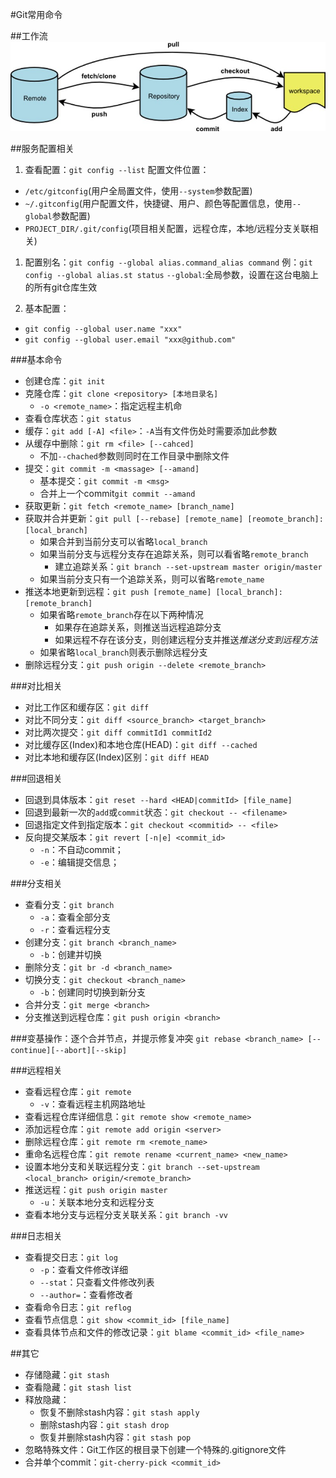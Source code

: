 #Git常用命令

##工作流
![流程](./good.jpg "流程")

##服务配置相关
1. 查看配置：`git config --list`
配置文件位置：
+ `/etc/gitconfig`(用户全局置文件，使用`--system`参数配置)
+ `~/.gitconfig`(用户配置文件，快捷键、用户、颜色等配置信息，使用`--global`参数配置)
+ `PROJECT_DIR/.git/config`(项目相关配置，远程仓库，本地/远程分支关联相关)
	
1. 配置别名：`git config --global alias.command_alias command`
例：`git config --global alias.st status`
`--global`:全局参数，设置在这台电脑上的所有git仓库生效

3. 基本配置：
+ `git config --global user.name "xxx"`
+ `git config --global user.email "xxx@github.com"`


###基本命令
- 创建仓库：`git init`
- 克隆仓库：`git clone <repository> [本地目录名]`
	+ `-o <remote_name>`：指定远程主机命
- 查看仓库状态：`git status`
- 缓存：`git add [-A] <file>`：`-A`当有文件伤处时需要添加此参数
- 从缓存中删除：`git rm <file> [--cahced]`
	+ 不加`--chached`参数则同时在工作目录中删除文件
- 提交：`git commit -m <massage> [--amand]`
	+ 基本提交：`git commit -m <msg>`
	+ 合并上一个commit`git commit --amand`
- 获取更新：`git fetch <remote_name> [branch_name]`
- 获取并合并更新：`git pull [--rebase] [remote_name] [reomote_branch]:[local_branch]`
	+ 如果合并到当前分支可以省略`local_branch`
	+ 如果当前分支与远程分支存在追踪关系，则可以看省略`remote_branch`
		* 建立追踪关系：`git branch --set-upstream master origin/master`
	+ 如果当前分支只有一个追踪关系，则可以省略`remote_name`
- 推送本地更新到远程：`git push [remote_name] [local_branch]:[remote_branch]`
	+ 如果省略`remote_branch`存在以下两种情况
		* 如果存在追踪关系，则推送当远程追踪分支
		* 如果远程不存在该分支，则创建远程分支并推送*推送分支到远程方法*
	+ 如果省略`local_branch`则表示删除远程分支
- 删除远程分支：`git push origin --delete <remote_branch>`


###对比相关
- 对比工作区和缓存区：`git diff`
- 对比不同分支：`git diff <source_branch> <target_branch>`
- 对比两次提交：`git diff commitId1 commitId2`
- 对比缓存区(Index)和本地仓库(HEAD)：`git diff --cached`
- 对比本地和缓存区(Index)区别：`git diff HEAD`

###回退相关
- 回退到具体版本：`git reset --hard <HEAD|commitId> [file_name]`
- 回退到最新一次的`add`或`commit`状态：`git checkout -- <filename>`
- 回退指定文件到指定版本：`git checkout <commitid> -- <file>`
- 反向提交某版本：`git revert [-n|e] <commit_id>`
	+ `-n`：不自动commit；
	+ `-e`：编辑提交信息；


###分支相关
- 查看分支：`git branch`
	+ `-a`：查看全部分支
	+ `-r`：查看远程分支
- 创建分支：`git branch <branch_name>`
	+ `-b`：创建并切换
- 删除分支：`git br -d <branch_name>`
- 切换分支：`git checkout <branch_name>`
	+ `-b`：创建同时切换到新分支
- 合并分支：`git merge <branch>`
- 分支推送到远程仓库：`git push origin <branch>`

###变基操作：逐个合并节点，并提示修复冲突
`git rebase <branch_name> [--continue][--abort][--skip]`

###远程相关
- 查看远程仓库：`git remote`
	+ `-v`：查看远程主机网路地址
- 查看远程仓库详细信息：`git remote show <remote_name>`
- 添加远程仓库：`git remote add origin <server>`
- 删除远程仓库：`git remote rm <remote_name>`
- 重命名远程仓库：`git remote rename <current_name> <new_name>`
- 设置本地分支和关联远程分支：`git branch --set-upstream <local_branch> origin/<remote_branch>`
- 推送远程：`git push origin master`
	+ `-u`：关联本地分支和远程分支
- 查看本地分支与远程分支关联关系：`git branch -vv`

###日志相关
- 查看提交日志：`git log`
	+ `-p`：查看文件修改详细
	+ `--stat`：只查看文件修改列表
	+ `--author=`：查看修改者
- 查看命令日志：`git reflog`
- 查看节点信息：`git show <commit_id> [file_name]`
- 查看具体节点和文件的修改记录：`git blame <commit_id> <file_name>`


##其它
- 存储隐藏：`git stash`
- 查看隐藏：`git stash list`
- 释放隐藏：
	+ 恢复不删除stash内容：`git stash apply`
	+ 删除stash内容：`git stash drop`
	+ 恢复并删除stash内容：`git stash pop`
- 忽略特殊文件：Git工作区的根目录下创建一个特殊的.gitignore文件
- 合并单个commit：`git-cherry-pick <commit_id>`





















